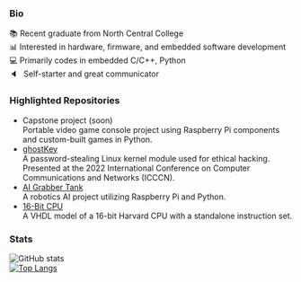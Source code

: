 ### Bio
📚 Recent graduate from North Central College<br>
📊 Interested in hardware, firmware, and embedded software development<br>
💻 Primarily codes in embedded C/C++, Python<br>
🔈⠀Self-starter and great communicator<br>

### Highlighted Repositories
- Capstone project (soon)<br>
Portable video game console project using Raspberry Pi components and custom-built games in Python.<br>
- [ghostKey](https://github.com/przcaden/ghostKey)<br>
A password-stealing Linux kernel module used for ethical hacking.<br>Presented at the 2022 International Conference on Computer Communications and Networks (ICCCN).<br>
- [AI Grabber Tank](https://github.com/przcaden/Grabber-Tank-AI)<br>
A robotics AI project utilizing Raspberry Pi and Python.<br>
- [16-Bit CPU](https://github.com/przcaden/16-Bit-CPU)<br>
A VHDL model of a 16-bit Harvard CPU with a standalone instruction set.<br>

### Stats
![GitHub stats](https://github-readme-stats.vercel.app/api?username=przcaden&show_icons=true&theme=transparent)<br>
[![Top Langs](https://github-readme-stats.vercel.app/api/top-langs/?username=przcaden&hide=html,stata)](https://github.com/anuraghazra/github-readme-stats)
